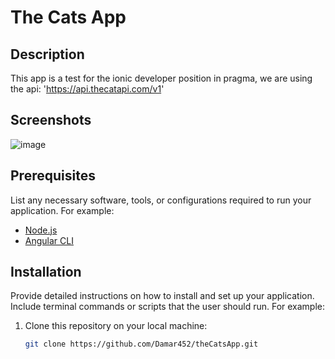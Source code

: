 # The Cats App

## Description
This app is a test for the ionic developer position in pragma, we are using the api: 'https://api.thecatapi.com/v1'

## Screenshots
![image](https://github.com/Damar452/theCatsApp/assets/68159010/724ad524-806a-4bf7-ba0f-15c1497b3498)

## Prerequisites
List any necessary software, tools, or configurations required to run your application. For example:

- [Node.js](https://nodejs.org/)
- [Angular CLI](https://cli.angular.io/)

## Installation
Provide detailed instructions on how to install and set up your application. Include terminal commands or scripts that the user should run. For example:

1. Clone this repository on your local machine:

   ```bash
   git clone https://github.com/Damar452/theCatsApp.git
